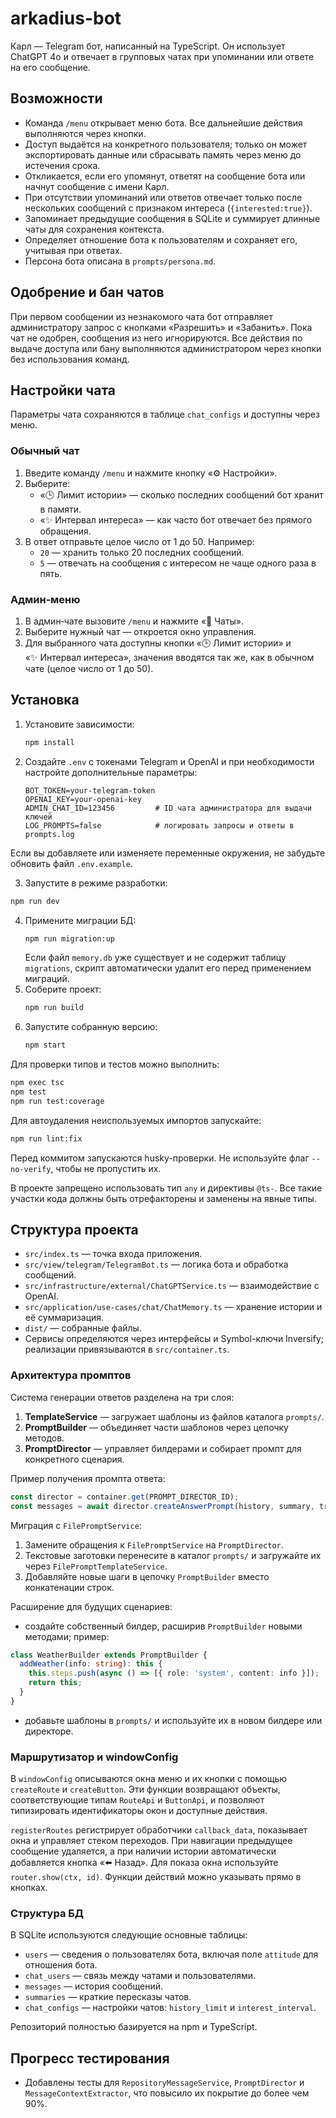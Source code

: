 # arkadius-bot

Карл — Telegram бот, написанный на TypeScript. Он использует ChatGPT 4o и отвечает в групповых чатах при упоминании или ответе на его сообщение.

## Возможности

- Команда `/menu` открывает меню бота. Все дальнейшие действия выполняются через кнопки.
- Доступ выдаётся на конкретного пользователя; только он может экспортировать данные или сбрасывать память через меню до истечения срока.
- Откликается, если его упомянут, ответят на сообщение бота или начнут сообщение с имени Карл.
- При отсутствии упоминаний или ответов отвечает только после нескольких сообщений с признаком интереса (`{interested:true}`).
- Запоминает предыдущие сообщения в SQLite и суммирует длинные чаты для сохранения контекста.
- Определяет отношение бота к пользователям и сохраняет его, учитывая при ответах.
- Персона бота описана в `prompts/persona.md`.

## Одобрение и бан чатов

При первом сообщении из незнакомого чата бот отправляет администратору запрос с кнопками «Разрешить» и «Забанить». Пока чат не одобрен, сообщения из него игнорируются. Все действия по выдаче доступа или бану выполняются администратором через кнопки без использования команд.

## Настройки чата

Параметры чата сохраняются в таблице `chat_configs` и доступны через меню.

### Обычный чат

1. Введите команду `/menu` и нажмите кнопку «⚙️ Настройки».
2. Выберите:
   - «🕒 Лимит истории» — сколько последних сообщений бот хранит в памяти.
   - «✨ Интервал интереса» — как часто бот отвечает без прямого обращения.
3. В ответ отправьте целое число от 1 до 50. Например:
   - `20` — хранить только 20 последних сообщений.
   - `5` — отвечать на сообщения с интересом не чаще одного раза в пять.

### Админ‑меню

1. В админ‑чате вызовите `/menu` и нажмите «💬 Чаты».
2. Выберите нужный чат — откроется окно управления.
3. Для выбранного чата доступны кнопки «🕒 Лимит истории» и «✨ Интервал интереса», значения вводятся так же, как в обычном чате (целое число от 1 до 50).

## Установка

1. Установите зависимости:
   ```bash
   npm install
   ```
2. Создайте `.env` с токенами Telegram и OpenAI и при необходимости настройте дополнительные параметры:
   ```
   BOT_TOKEN=your-telegram-token
   OPENAI_KEY=your-openai-key
   ADMIN_CHAT_ID=123456         # ID чата администратора для выдачи ключей
   LOG_PROMPTS=false            # логировать запросы и ответы в prompts.log
   ```

Если вы добавляете или изменяете переменные окружения, не забудьте обновить файл `.env.example`.

3. Запустите в режиме разработки:

```bash
npm run dev
```

4. Примените миграции БД:
   ```bash
   npm run migration:up
   ```
   Если файл `memory.db` уже существует и не содержит таблицу `migrations`,
   скрипт автоматически удалит его перед применением миграций.
5. Соберите проект:
   ```bash
   npm run build
   ```
6. Запустите собранную версию:
   ```bash
   npm start
   ```

Для проверки типов и тестов можно выполнить:

```bash
npm exec tsc
npm test
npm run test:coverage
```

Для автоудаления неиспользуемых импортов запускайте:

```bash
npm run lint:fix
```

Перед коммитом запускаются husky-проверки. Не используйте флаг `--no-verify`, чтобы не пропустить их.

В проекте запрещено использовать тип `any` и директивы `@ts-`. Все такие
участки кода должны быть отрефакторены и заменены на явные типы.

## Структура проекта

- `src/index.ts` — точка входа приложения.
- `src/view/telegram/TelegramBot.ts` — логика бота и обработка сообщений.
- `src/infrastructure/external/ChatGPTService.ts` — взаимодействие c OpenAI.
- `src/application/use-cases/chat/ChatMemory.ts` — хранение истории и её суммаризация.
- `dist/` — собранные файлы.
- Сервисы определяются через интерфейсы и Symbol-ключи Inversify; реализации
  привязываются в `src/container.ts`.

### Архитектура промптов

Система генерации ответов разделена на три слоя:

1. **TemplateService** — загружает шаблоны из файлов каталога `prompts/`.
2. **PromptBuilder** — объединяет части шаблонов через цепочку методов.
3. **PromptDirector** — управляет билдерами и собирает промпт для конкретного
   сценария.

Пример получения промпта ответа:

```ts
const director = container.get(PROMPT_DIRECTOR_ID);
const messages = await director.createAnswerPrompt(history, summary, trigger);
```

Миграция с `FilePromptService`:

1. Замените обращения к `FilePromptService` на `PromptDirector`.
2. Текстовые заготовки перенесите в каталог `prompts/` и загружайте их через
   `FilePromptTemplateService`.
3. Добавляйте новые шаги в цепочку `PromptBuilder` вместо конкатенации строк.

Расширение для будущих сценариев:

- создайте собственный билдер, расширив `PromptBuilder` новыми методами;
  пример:

```ts
class WeatherBuilder extends PromptBuilder {
  addWeather(info: string): this {
    this.steps.push(async () => [{ role: 'system', content: info }]);
    return this;
  }
}
```

- добавьте шаблоны в `prompts/` и используйте их в новом билдере или директоре.

### Маршрутизатор и windowConfig

В `windowConfig` описываются окна меню и их кнопки с помощью `createRoute` и
`createButton`. Эти функции возвращают объекты, соответствующие типам
`RouteApi` и `ButtonApi`, и позволяют типизировать идентификаторы окон и
доступные действия.

`registerRoutes` регистрирует обработчики `callback_data`, показывает окна и
управляет стеком переходов. При навигации предыдущее сообщение удаляется, а при
наличии истории автоматически добавляется кнопка «⬅️ Назад». Для показа окна
используйте `router.show(ctx, id)`. Функции действий можно указывать прямо в
кнопках.

### Структура БД

В SQLite используются следующие основные таблицы:

- `users` — сведения о пользователях бота, включая поле `attitude` для отношения бота.
- `chat_users` — связь между чатами и пользователями.
- `messages` — история сообщений.
- `summaries` — краткие пересказы чатов.
- `chat_configs` — настройки чатов: `history_limit` и `interest_interval`.

Репозиторий полностью базируется на npm и TypeScript.

## Прогресс тестирования

- Добавлены тесты для `RepositoryMessageService`, `PromptDirector` и `MessageContextExtractor`,
  что повысило их покрытие до более чем 90%.
